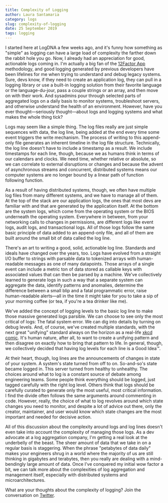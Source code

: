 ```yaml
---
title: Complexity of Logging
author: Laura Santamaria
category: logs
slug: complexity-of-logging
date: 25 September 2019
tags: logging
---
```


I started here at LogDNA a few weeks ago, and it's funny how something as "simple" as logging can have a large load of complexity the farther down the rabbit hole you go. Now, I already had an appreciation for good, actionable logs coming in. I'm actually a big fan of the [12Factor App](https://12factor.net/) methodology, and good logging generated by previous developers have been lifelines for me when trying to understand and debug legacy systems. Sure, devs know, if they need to create an application log, they can pull in a logging library or use a built-in logging solution from their favorite language or the language-du-jour, pass a couple strings or an array, and then move on with their work. And sysadmins pour through selected parts of aggregated logs on a daily basis to monitor systems, troubleshoot servers, and otherwise understand the health of an environment. However, have you ever thought—seriously thought—about logs and logging systems and what makes the whole thing tick?

Logs may seem like a simple thing. The log files really are just simple sequences with data, the log line, being added at the end every time some event triggers the write mechanism. The process of writing to this append-only file generates an inherent timeline in the log file structure. Technically, the log line doesn't have to include a timestamp as a result. We include timestamps for each line, though, because we as humans think in terms of our calendars and clocks. We need time, whether relative or absolute, so we can correlate to external disruptions or changes and because the advent of asynchronous streams and concurrent, distributed systems means our computer systems are no longer bound by a linear path of function following function.

As a result of having distributed systems, though, we often have multiple log files from many different systems, and we have to manage all of them. At the top of the stack are our application logs, the ones that most devs are familiar with and that are generated by the application itself. At the bottom are the system logs, which come from the operating system or the BIOS underneath the operating system. Everywhere in between, from your networking calls to changes in permissions, are different logs like event logs, audit logs, and transactional logs. All of those logs follow the same basic principle of data added to an append-only file, and all of them are built around the small bit of data called the log line.

There's an art to writing a good, solid, actionable log line. Standards and ideals have changed over the years, too. Logs have evolved from a straight I/O buffer to strings with parsable data to tokenized arrays with human-readable messages as one of many datapoints. Those arrays of a single event can include a metric ton of data stored as callable keys with associated values that can then be parsed by a machine. We've collectively learned to generate logs in such a way that a separate system can aggregate the data, identify patterns and anomalies, determine the difference between a small blip and a fatal programmatic error, raise human-readable alerts—all in the time it might take for you to take a sip of your morning coffee (or tea, if you're a tea drinker like me).

We've added the concept of logging levels to the basic log line to make those massive generated logs parsible. We can choose to see only the most critical of logs: The fatal system error. We can dig into details by turning on debug levels. And, of course, we've created multiple standards, with the next great "unifying" standard always on the horizon as a real-life [xkcd comic](https://xkcd.com/927/). It's human nature, after all, to want to create a unifying pattern and then disagree on exactly how to bring that pattern to life. In general, though, we collectively decided that having log levels for each line is a Good Idea™.

At their heart, though, log lines are the announcements of changes in state of your system. A system's state turned from off to on. So-and-so's state became logged in. This server turned from healthy to unhealthy. The choices around what to log is a constant source of debate among engineering teams. Some people think everything should be logged, just tagged carefully with the right log level. Others think that logs should be carefully curated to generate only the most useful, most critical information. I find the divide often follows the same arguments around commenting in code. However, really, the choice of what to log revolves around which state changes you need to monitor, and despite a lot of advice out there, only the creator, maintainer, and user would know which state changes are the most important and needed for decisive action.

All of this discussion about the complexity around logs and log lines doesn't even take into account the complexity of managing those logs. As a dev advocate at a log aggregation company, I'm getting a real look at the underbelly of the beast. The sheer amount of data that we take in on a regular basis is staggering. When the phrase "petabytes of data daily" makes your engineers shrug in a world where the majority of us are still thinking in gigabytes and terabytes, then you really are dealing with a mind-bendingly large amount of data. Once I've conquered my initial wow factor a bit, we can talk more about the complexities of log aggregation and management itself, especially with distributed systems and microarchitectures.

What are your thoughts about the complexity of logging? Join the conversation on [Twitter](https://twitter.com/nimbinatus).
